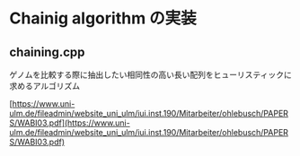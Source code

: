 # Chainig algorithm の実装
## chaining.cpp
ゲノムを比較する際に抽出したい相同性の高い長い配列をヒューリスティックに求めるアルゴリズム

[https://www.uni-ulm.de/fileadmin/website_uni_ulm/iui.inst.190/Mitarbeiter/ohlebusch/PAPERS/WABI03.pdf](https://www.uni-ulm.de/fileadmin/website_uni_ulm/iui.inst.190/Mitarbeiter/ohlebusch/PAPERS/WABI03.pdf)

